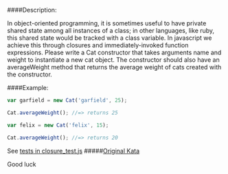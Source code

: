 ####Description:

In object-oriented programming, it is sometimes useful to have private shared state among all instances of a class; in other languages, like ruby, this shared state would be tracked with a class variable. In javascript we achieve this through closures and immediately-invoked function expressions.
Please write a Cat constructor that takes arguments name and weight to instantiate a new cat object. The constructor should also have an averageWeight method that returns the average weight of cats created with the constructor.

####Example:

```js
var garfield = new Cat('garfield', 25);

Cat.averageWeight(); //=> returns 25

var felix = new Cat('felix', 15);

Cat.averageWeight(); //=> returns 20
```

See [tests in closure_test.js](https://github.com/ivanStraltsou/code-wars/blob/master/katas/closures/closure_test.js)
#####[Original Kata](http://www.codewars.com/kata/using-closures-to-share-class-state)

Good luck
